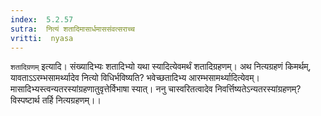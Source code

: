 ```yaml
---
index:  5.2.57
sutra:  नित्यं शतादिमासार्धमाससंवत्सराच्च
vritti:  nyasa
---
```


`शतादिग्रणम्` इत्यादि। संख्यादिभ्यः शतादिभ्यो यथा स्यादित्येवमर्थं शतादिग्रहणम्। अथ नित्यग्रहणं किमर्थम्, यावताऽऽरम्भसामर्थ्यादेव नित्यो विधिर्भविष्यति? भवेच्छतादिभ्य आरम्भसामर्थ्यादित्येवम्। मासादिभ्यस्त्वन्यतरस्यांग्रहणातुवृत्तेर्विभाषा स्यात्। ननु चास्वरितत्वादेव निवर्त्तिष्यतेऽन्यतरस्यांग्रहणम्? विस्पष्टार्थ तर्हि नित्यग्रहणम्।।

